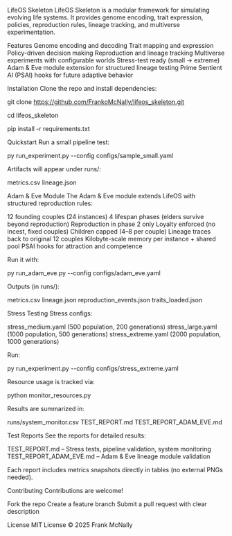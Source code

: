 LifeOS Skeleton
LifeOS Skeleton is a modular framework for simulating evolving life systems.
It provides genome encoding, trait expression, policies, reproduction rules, lineage tracking, and multiverse experimentation.


Features
Genome encoding and decoding
Trait mapping and expression
Policy-driven decision making
Reproduction and lineage tracking
Multiverse experiments with configurable worlds
Stress-test ready (small → extreme)
Adam & Eve module extension for structured lineage testing
Prime Sentient AI (PSAI) hooks for future adaptive behavior


Installation
Clone the repo and install dependencies:

git clone https://github.com/FrankoMcNally/lifeos_skeleton.git

cd lifeos_skeleton

pip install -r requirements.txt


Quickstart
Run a small pipeline test:

py run_experiment.py --config configs/sample_small.yaml

Artifacts will appear under runs/:

metrics.csv
lineage.json


Adam & Eve Module
The Adam & Eve module extends LifeOS with structured reproduction rules:

12 founding couples (24 instances)
4 lifespan phases (elders survive beyond reproduction)
Reproduction in phase 2 only
Loyalty enforced (no incest, fixed couples)
Children capped (4–8 per couple)
Lineage traces back to original 12 couples
Kilobyte-scale memory per instance + shared pool
PSAI hooks for attraction and competence

Run it with:

py run_adam_eve.py --config configs/adam_eve.yaml

Outputs (in runs/):

metrics.csv
lineage.json
reproduction_events.json
traits_loaded.json


Stress Testing
Stress configs:

stress_medium.yaml (500 population, 200 generations)
stress_large.yaml (1000 population, 500 generations)
stress_extreme.yaml (2000 population, 1000 generations)

Run:

py run_experiment.py --config configs/stress_extreme.yaml

Resource usage is tracked via:

python monitor_resources.py

Results are summarized in:

runs/system_monitor.csv
TEST_REPORT.md
TEST_REPORT_ADAM_EVE.md


Test Reports
See the reports for detailed results:

TEST_REPORT.md – Stress tests, pipeline validation, system monitoring
TEST_REPORT_ADAM_EVE.md – Adam & Eve lineage module validation

Each report includes metrics snapshots directly in tables (no external PNGs needed).


Contributing
Contributions are welcome!

Fork the repo
Create a feature branch
Submit a pull request with clear description


License
MIT License © 2025 Frank McNally

